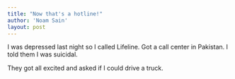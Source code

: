 ```yaml
---
title: "Now that's a hotline!"
author: 'Noam Sain'
layout: post
---
```


I was depressed last night so I called Lifeline. Got a call center in Pakistan. I told them I was suicidal.

They got all excited and asked if I could drive a truck.